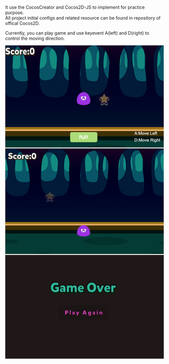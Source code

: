 It use the CocosCreator and Cocos2D-JS to implement for practice purpose.  
All project initial configs and related resource can be found in repository of offical Cocos2D.  

Currently, you can play game and use keyevent A(left) and D(right) to control the moving direction.  

![v1.1.0](readme_resources/game_snapshot_v1.1.0_1.png)
![v1.1.0](readme_resources/game_snapshot_v1.1.0_2.png)
![v1.1.0](readme_resources/game_snapshot_v1.1.0_3.png)
